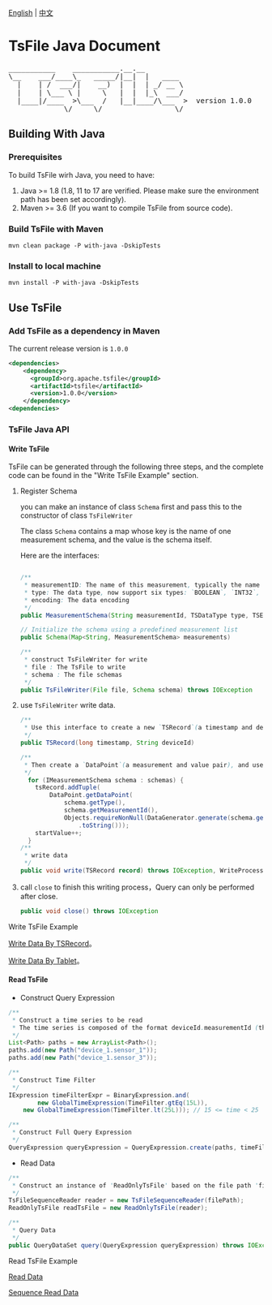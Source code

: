 <!--

    Licensed to the Apache Software Foundation (ASF) under one
    or more contributor license agreements.  See the NOTICE file
    distributed with this work for additional information
    regarding copyright ownership.  The ASF licenses this file
    to you under the Apache License, Version 2.0 (the
    "License"); you may not use this file except in compliance
    with the License.  You may obtain a copy of the License at

        http://www.apache.org/licenses/LICENSE-2.0

    Unless required by applicable law or agreed to in writing,
    software distributed under the License is distributed on an
    "AS IS" BASIS, WITHOUT WARRANTIES OR CONDITIONS OF ANY
    KIND, either express or implied.  See the License for the
    specific language governing permissions and limitations
    under the License.

-->

[English](./README.md) | [中文](./README-zh.md)
# TsFile Java Document
<pre>
___________    ___________.__.__          
\__    ___/____\_   _____/|__|  |   ____  
  |    | /  ___/|    __)  |  |  | _/ __ \ 
  |    | \___ \ |     \   |  |  |_\  ___/ 
  |____|/____  >\___  /   |__|____/\___  >  version 1.0.0
             \/     \/                 \/  
</pre>

## Building With Java

### Prerequisites

To build TsFile wirh Java, you need to have:

1. Java >= 1.8 (1.8, 11 to 17 are verified. Please make sure the environment path has been set accordingly).
2. Maven >= 3.6 (If you want to compile TsFile from source code).


### Build TsFile with Maven

```
mvn clean package -P with-java -DskipTests
```

### Install to local machine

```
mvn install -P with-java -DskipTests
```

## Use TsFile

### Add TsFile as a dependency in Maven

The current release version is `1.0.0`

```xml  
<dependencies>
    <dependency>
      <groupId>org.apache.tsfile</groupId>
      <artifactId>tsfile</artifactId>
      <version>1.0.0</version>
    </dependency>
<dependencies>
```

### TsFile Java API

#### Write TsFile
TsFile can be generated through the following three steps, and the complete code can be found in the "Write TsFile Example" section.

1. Register Schema

    you can make an instance of class `Schema` first and pass this to the constructor of class `TsFileWriter`
    
    The class `Schema` contains a map whose key is the name of one measurement schema, and the value is the schema itself.

    Here are the interfaces:
    
    ```java

    /**
     * measurementID: The name of this measurement, typically the name of the sensor
     * type: The data type, now support six types: `BOOLEAN`, `INT32`, `INT64`, `FLOAT`, `DOUBLE`, `TEXT`
     * encoding: The data encoding
     */
    public MeasurementSchema(String measurementId, TSDataType type, TSEncoding encoding) // default use LZ4 Compression

    // Initialize the schema using a predefined measurement list
    public Schema(Map<String, MeasurementSchema> measurements)

    /** 
     * construct TsFileWriter for write
     * file : The TsFile to write
     * schema : The file schemas
     */
    public TsFileWriter(File file, Schema schema) throws IOException
    ```

2. use `TsFileWriter` write data.
  
    ```java
    /**
     * Use this interface to create a new `TSRecord`(a timestamp and device pair)
     */
    public TSRecord(long timestamp, String deviceId)

    /**
     * Then create a `DataPoint`(a measurement and value pair), and use the addTuple method to add the DataPoint to the correct TsRecord.
     */
      for (IMeasurementSchema schema : schemas) {
        tsRecord.addTuple(
            DataPoint.getDataPoint(
                schema.getType(),
                schema.getMeasurementId(),
                Objects.requireNonNull(DataGenerator.generate(schema.getType(), (int) startValue))
                    .toString()));
        startValue++;
      }
    /**
     * write data
     */
    public void write(TSRecord record) throws IOException, WriteProcessException
    ```

3. call `close` to finish this writing process，Query can only be performed after close.

    ```java
    public void close() throws IOException
    ```

Write TsFile Example

[Write Data By TSRecord](../examples/src/main/java/org/apache/tsfile/TsFileWriteAlignedWithTSRecord.java)。

[Write Data By Tablet](../examples/src/main/java/org/apache/tsfile/TsFileWriteAlignedWithTablet.java)。


#### Read TsFile

* Construct Query Expression
```java
/**
 * Construct a time series to be read
 * The time series is composed of the format deviceId.measurementId (there can be.)
 */
List<Path> paths = new ArrayList<Path>();
paths.add(new Path("device_1.sensor_1"));
paths.add(new Path("device_1.sensor_3"));

/**
 * Construct Time Filter 
 */
IExpression timeFilterExpr = BinaryExpression.and(
		new GlobalTimeExpression(TimeFilter.gtEq(15L)),
    new GlobalTimeExpression(TimeFilter.lt(25L))); // 15 <= time < 25

/**
 * Construct Full Query Expression
 */
QueryExpression queryExpression = QueryExpression.create(paths, timeFilterExpr);
```

* Read Data

```java
/**
 * Construct an instance of 'ReadOnlyTsFile' based on the file path 'filePath'.
 */
TsFileSequenceReader reader = new TsFileSequenceReader(filePath);
ReadOnlyTsFile readTsFile = new ReadOnlyTsFile(reader);

/**
 * Query Data
 */
public QueryDataSet query(QueryExpression queryExpression) throws IOException
```

Read TsFile Example

[Read Data](../examples/src/main/java/org/apache/tsfile/TsFileRead.java)

[Sequence Read Data](../examples/src/main/java/org/apache/tsfile/TsFileSequenceRead.java)

